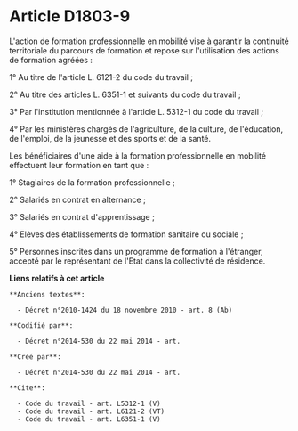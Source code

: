 # Article D1803-9

L'action de formation professionnelle en mobilité vise à garantir la continuité territoriale du parcours de formation et
repose sur l'utilisation des actions de formation agréées : 

1° Au titre de l'article L. 6121-2 du code du travail ; 

2° Au titre des articles L. 6351-1 et suivants du code du travail ; 

3° Par l'institution mentionnée à l'article L. 5312-1 du code du travail ; 

4° Par les ministères chargés de l'agriculture, de la culture, de l'éducation, de l'emploi, de la jeunesse et des sports et
de la santé. 

Les bénéficiaires d'une aide à la formation professionnelle en mobilité effectuent leur formation en tant que : 

1° Stagiaires de la formation professionnelle ; 

2° Salariés en contrat en alternance ; 

3° Salariés en contrat d'apprentissage ; 

4° Elèves des établissements de formation sanitaire ou sociale ; 

5° Personnes inscrites dans un programme de formation à l'étranger, accepté par le représentant de l'Etat dans la
collectivité de résidence.

**Liens relatifs à cet article**

	**Anciens textes**:

	  - Décret n°2010-1424 du 18 novembre 2010 - art. 8 (Ab)

	**Codifié par**:

	  - Décret n°2014-530 du 22 mai 2014 - art.

	**Créé par**:

	  - Décret n°2014-530 du 22 mai 2014 - art.

	**Cite**:

	  - Code du travail - art. L5312-1 (V)
	  - Code du travail - art. L6121-2 (VT)
	  - Code du travail - art. L6351-1 (V)
